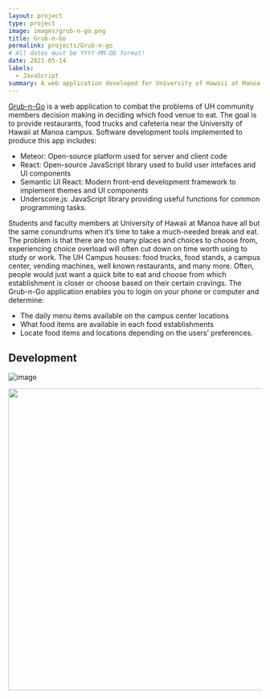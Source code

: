 ```yaml
---
layout: project
type: project
image: images/grub-n-go.png
title: Grub-n-Go
permalink: projects/Grub-n-go
# All dates must be YYYY-MM-DD format!
date: 2021-05-14
labels:
  - JavaScript
summary: A web application developed for University of Hawaii at Manoa. Enables students and community members to help facilitate their food based decision making.
---
```


[Grub-n-Go](https://grubngo.xyz/) is a web application to combat the problems of UH community members decision making in deciding which food venue to eat. The goal is to provide restaurants, food trucks and cafeteria near the University of Hawaii at Manoa campus. Software development tools implemented to produce this app includes:

* Meteor: Open-source platform used for server and client code
* React: Open-source JavaScript library used to build user intefaces and UI components
* Semantic UI React:  Modern front-end development framework to implement themes and UI components
* Underscore.js: JavaScript library providing useful functions for common programming tasks.

Students and faculty members at University of Hawaii at Manoa have all but the same conundrums when it’s time to take a much-needed break and eat. The problem is that there are too many places and choices to choose from, experiencing choice overload will often cut down on time worth using to study or work. The UH Campus houses: food trucks, food stands, a campus center, vending machines, well known restaurants, and many more. Often, people would just want a quick bite to eat and choose from which establishment is closer or choose based on their certain cravings. The Grub-n-Go application enables you to login on your phone or computer and determine:

* The daily menu items available on the campus center locations
* What food items are available in each food establishments
* Locate food items and locations depending on the users’ preferences.

## Development

![image](https://user-images.githubusercontent.com/40307136/118345624-7a6c1400-b4d1-11eb-88be-e3fd4331cbeb.png)


<img src="https://grub-n-go.github.io/image/landingpage.PNG" width="600">


